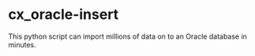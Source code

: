 # cx_oracle-insert
This python script can import millions of data on to an Oracle database in minutes.
